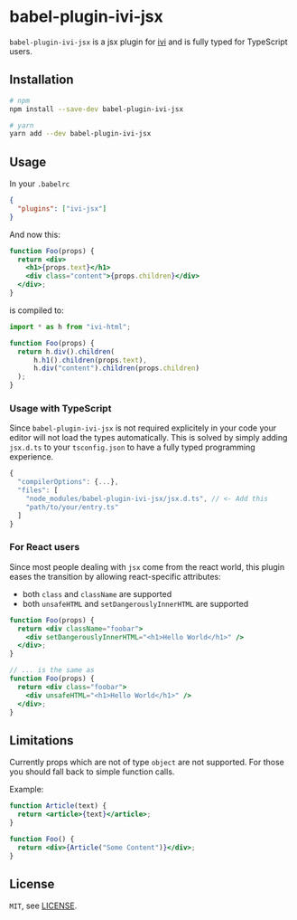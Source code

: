 # babel-plugin-ivi-jsx

`babel-plugin-ivi-jsx` is a jsx plugin for [ivi](https://github.com/ivijs/ivi) and
is fully typed for TypeScript users.

## Installation

```bash
# npm
npm install --save-dev babel-plugin-ivi-jsx

# yarn
yarn add --dev babel-plugin-ivi-jsx
```

## Usage

In your `.babelrc`

```json
{
  "plugins": ["ivi-jsx"]
}
```

And now this:

```jsx
function Foo(props) {
  return <div>
    <h1>{props.text}</h1>
    <div class="content">{props.children}</div>
  </div>;
}
```

is compiled to:

```js
import * as h from "ivi-html";

function Foo(props) {
  return h.div().children(
      h.h1().children(props.text),
      h.div("content").children(props.children)
  );
}
```

### Usage with TypeScript

Since `babel-plugin-ivi-jsx` is not required explicitely in your code your
editor will not load the types automatically. This is solved by simply adding
`jsx.d.ts` to your `tsconfig.json` to have a fully typed programming experience.

```js
{
  "compilerOptions": {...},
  "files": [
    "node_modules/babel-plugin-ivi-jsx/jsx.d.ts", // <- Add this
    "path/to/your/entry.ts"
  ]
}
```

### For React users

Since most people dealing with `jsx` come from the react world, this plugin eases the transition by allowing react-specific attributes:

- both `class` and `className` are supported
- both `unsafeHTML` and `setDangerouslyInnerHTML` are supported

```jsx
function Foo(props) {
  return <div className="foobar">
    <div setDangerouslyInnerHTML="<h1>Hello World</h1>" />
  </div>;
}

// ... is the same as
function Foo(props) {
  return <div class="foobar">
    <div unsafeHTML="<h1>Hello World</h1>" />
  </div>;
}
```

## Limitations

Currently props which are not of type `object` are not supported. For those you
should fall back to simple function calls.

Example:

```jsx
function Article(text) {
  return <article>{text}</article>;
}

function Foo() {
  return <div>{Article("Some Content")}</div>;
}
```

## License

`MIT`, see [LICENSE](LICENSE.md).
